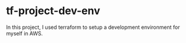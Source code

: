 # tf-project-dev-env

In this project, I used terraform to setup a development environment for myself in AWS.